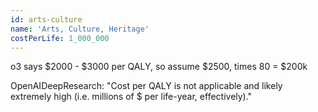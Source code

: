 ```yaml
---
id: arts-culture
name: 'Arts, Culture, Heritage'
costPerLife: 1_000_000
---
```


o3 says $2000 - $3000 per QALY, so assume $2500, times 80 = $200k

OpenAIDeepResearch: "Cost per QALY is not applicable and likely extremely high (i.e. millions of $ per life-year, effectively)."
